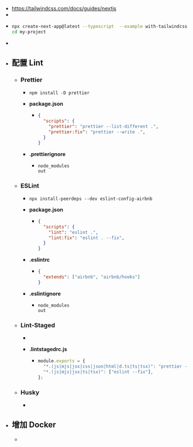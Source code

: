- https://tailwindcss.com/docs/guides/nextjs
-
- ```bash
  npx create-next-app@latest --typescript  --example with-tailwindcss my-project
  cd my-project
  ```
-
- ## 配置 Lint
	- ### Prettier
		- ```shell
		  npm install -D prettier 
		  ```
		- **package.json**
			- ```json
			  {
			    "scripts": {
			      "prettier": "prettier --list-different .",
			      "prettier:fix": "prettier --write .",
			    }
			  }
			  ```
		- **.prettierignore**
			- ```ignore
			  node_modules
			  out
			  ```
	- ### ESLint
		- ```shell
		  npx install-peerdeps --dev eslint-config-airbnb
		  ```
		- **package.json**
			- ```json
			  {
			    "scripts": {
			      "lint": "eslint .",
			      "lint:fix": "eslint . --fix",
			    }
			  }
			  ```
		- **.eslintrc**
			- ```json
			  {
			    "extends": ["airbnb", "airbnb/hooks"]
			  }
			  ```
		- **.eslintignore**
			- ```ignore
			  node_modules
			  out
			  ```
	- ### Lint-Staged
		- ```shell
		  ```
		- **.lintstagedrc.js**
			- ```js
			  module.exports = {
			    "*.(js|mjs|jsx|css|json|html|d.ts|ts|tsx)": "prettier --write",
			    "*.(js|mjs|jsx|ts|tsx)": ["eslint --fix"],
			  };
			  ```
	- ### Husky
		-
- ## 增加 Docker
	-
